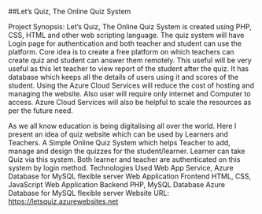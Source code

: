 ##Let’s Quiz, 
The Online Quiz System 

Project Synopsis:
Let’s Quiz, The Online Quiz System is created using PHP, CSS, HTML and other web scripting language. The quiz system will have Login page for authentication and both teacher and student can use the platform. Core idea is to create a free platform on which teachers can create quiz and student can answer them remotely. This useful will be very useful as this let teacher to view report of the student after the quiz. It has database which keeps all the details of users using it and scores of the student. Using the Azure Cloud Services will reduce the cost of hosting and managing the website. Also user will require only internet and Computer to access. Azure Cloud Services will also be helpful to scale the resources as per the future need.

As we all know education is being digitalising all over the world. Here I present an idea of quiz website which can be used by Learners and Teachers. A Simple Online Quiz System which helps Teacher to add, manage and design the quizzes for the student/learner. Learner can take Quiz via this system. Both learner and teacher are authenticated on this system by login method.
Technologies Used
Web App Service, 
Azure Database for MySQL flexible server
Web Application Frontend
HTML, CSS, JavaScript
Web Application Backend
PHP, MySQL
Database
Azure Database for MySQL flexible server
Website URL: https://letsquiz.azurewebsites.net
